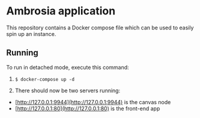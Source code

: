 # Ambrosia application

This repository contains a Docker compose file which can be used to easily spin up an instance.


## Running

To run in detached mode, execute this command:
1. `$ docker-compose up -d`

2. There should now be two servers running:
  - [http://127.0.0.1:9944](http://127.0.0.1:9944) is the canvas node
  - [http://127.0.0.1:80](http://127.0.0.1:80) is the front-end app